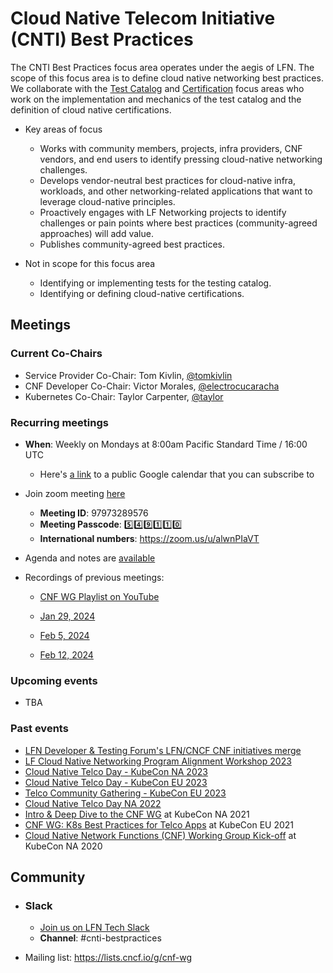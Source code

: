 # Cloud Native Telecom Initiative (CNTI) Best Practices

The CNTI Best Practices focus area operates under the aegis of LFN. The scope of this focus area is to define cloud native networking best practices. We collaborate with the [Test Catalog](https://wiki.lfnetworking.org/x/HgAxBw) and [Certification](https://wiki.lfnetworking.org/display/LN/3+-+Certification) focus areas who work on the implementation and mechanics of the test catalog and the definition of cloud native certifications. 

- Key areas of focus
  - Works with community members, projects, infra providers, CNF vendors, and end users to identify pressing cloud-native networking challenges.
  - Develops vendor-neutral best practices for cloud-native infra, workloads, and other networking-related applications that want to leverage cloud-native principles.
  - Proactively engages with LF Networking projects to identify challenges or pain points where best practices (community-agreed approaches) will add value.
  - Publishes community-agreed best practices.


- Not in scope for this focus area

  - Identifying or implementing tests for the testing catalog.
  - Identifying or defining cloud-native certifications.


## Meetings

### Current Co-Chairs

* Service Provider Co-Chair: Tom Kivlin, [@tomkivlin](https://github.com/tomkivlin)
* CNF Developer Co-Chair: Victor Morales, [@electrocucaracha](https://github.com/electrocucaracha)
* Kubernetes Co-Chair: Taylor Carpenter, [@taylor](https://github.com/taylor)

### Recurring meetings

* **When**: Weekly on Mondays at 8:00am Pacific Standard Time / 16:00 UTC
  * Here's [a link](https://goo.gl/eyutah) to a public Google calendar that you can subscribe to
* Join zoom meeting [here](https://join.slack.com/t/lfntech/shared_invite/zt-2cfymedlz-358~927JZBYfVJRMA7P9jg)
  * **Meeting ID**: 97973289576
  * **Meeting Passcode**: :five::four::nine::one::one::zero:
  * **International numbers**: https://zoom.us/u/alwnPIaVT
  
* Agenda and notes are [available](https://docs.google.com/document/d/1YFimQftjkTUsxNGTsKdakvP7cJtJgCTqViH2kwJOrsc/edit)
* Recordings of previous meetings: 

   * [CNF WG Playlist on YouTube](https://youtube.com/playlist?list=PLj6h78yzYM2PyMYvw5wiH01hthFb0qrOn)

   * [Jan 29, 2024](https://zoom.us/rec/play/Ps4s9hR4Nktk33S6L-hMCcIuBUON2K_UxZKYDdErDZLtT_wuI77XBnKpmRI1soVgdUo_HArPfkGQHXK8.aHMYV-3lgaD_uMBk?canPlayFromShare=true&from=share_recording_detail&continueMode=true&componentName=rec-play&originRequestUrl=https%3A%2F%2Fzoom.us%2Frec%2Fshare%2F44Z7-aYAG5QCvH2w719qKv45L8x4ln9S6GsEs_WSh1U12tZEwAF_Ydab7R5VV_g-.TzWMrZCS_hEQ4Kk4)
   
   
   - [Feb 5, 2024](https://zoom.us/rec/play/LF0uCZTgnbglWXPnrlw06-oWgmQ7qpXKh1PGRrpzOa3Te7OMUVGG8WI0jauLcz_OpM5M-Jzpi05qTbku.Exc5o4eQLFpdnPtv?canPlayFromShare=true&from=share_recording_detail&continueMode=true&componentName=rec-play&originRequestUrl=https%3A%2F%2Fzoom.us%2Frec%2Fshare%2FXIdbBRkBBz_X-qIry8AOM63DuhGgJ4BNR4_YTM5N5pV5ZIXheIdtqvBWf2SKeaF6.CNzv8_J5AyjxjWi2)
   
   - [Feb 12, 2024](https://zoom.us/rec/play/YOazZV2bq6qtgK0yP_cujGjfFzxMBlp2PUhVnnj1KhlzmhEJK2zvXTNtpiGtbA_eHaVFgNnV5HItnWMH.C2iLtHxkmiO7epad?canPlayFromShare=true&from=share_recording_detail&continueMode=true&componentName=rec-play&originRequestUrl=https%3A%2F%2Fzoom.us%2Frec%2Fshare%2F-4H-b8CthLkItEQ48ms-mREVHAD-PwtiloYPVjBHz262odsSrmafbtRp9UYZWYdH.EHyHF7owi_D7idrs)


### Upcoming events

* TBA

### Past events

* [LFN Developer & Testing Forum's LFN/CNCF CNF initiatives merge](https://wiki.lfnetworking.org/pages/viewpage.action?pageId=113213504)
* [LF Cloud Native Networking Program Alignment Workshop 2023](https://github.com/cncf/cnf-wg/blob/main/events/LF-Cloud-Native-Networking-Program-Alignment-Workshop.md#lf-cloud-native-networking-program-alignment-workshop-2023)
* [Cloud Native Telco Day - KubeCon NA 2023](https://events.linuxfoundation.org/kubecon-cloudnativecon-north-america/co-located-events/cloud-native-telco-day/)
* [Cloud Native Telco Day - KubeCon EU 2023](https://events.linuxfoundation.org/kubecon-cloudnativecon-europe/co-located-events/cloud-native-telco-day/)
* [Telco Community Gathering - KubeCon EU 2023](https://github.com/cncf/cnf-wg/blob/main/events/telco-community-gathering-kubecon-eu-20230418.md)
* [Cloud Native Telco Day NA 2022](https://events.linuxfoundation.org/cloud-native-telco-day-north-america/program/schedule/)
* [Intro & Deep Dive to the CNF WG](https://sched.co/lV9e) at KubeCon NA 2021
* [CNF WG: K8s Best Practices for Telco Apps](https://sched.co/iE74) at KubeCon EU 2021
* [Cloud Native Network Functions (CNF) Working Group Kick-off](https://sched.co/fRkx) at KubeCon NA 2020

## Community

* ### Slack

  - [Join us on LFN Tech Slack](https://join.slack.com/t/lfntech/shared_invite/zt-2cfymedlz-358~927JZBYfVJRMA7P9jg)
  - **Channel**: #cnti-bestpractices
* Mailing list: <https://lists.cncf.io/g/cnf-wg>
